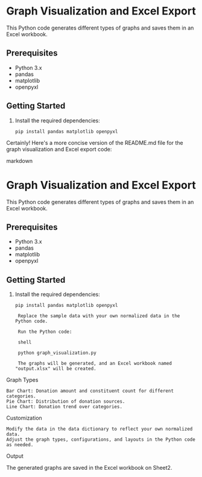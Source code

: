 # Graph Visualization and Excel Export

This Python code generates different types of graphs and saves them in an Excel workbook.

## Prerequisites

- Python 3.x
- pandas
- matplotlib
- openpyxl

## Getting Started

1. Install the required dependencies:

   ```shell
   pip install pandas matplotlib openpyxl
Certainly! Here's a more concise version of the README.md file for the graph visualization and Excel export code:

markdown

# Graph Visualization and Excel Export

This Python code generates different types of graphs and saves them in an Excel workbook.

## Prerequisites

- Python 3.x
- pandas
- matplotlib
- openpyxl

## Getting Started

1. Install the required dependencies:

   ```shell
   pip install pandas matplotlib openpyxl

    Replace the sample data with your own normalized data in the Python code.

    Run the Python code:

    shell

    python graph_visualization.py

    The graphs will be generated, and an Excel workbook named "output.xlsx" will be created.

Graph Types

    Bar Chart: Donation amount and constituent count for different categories.
    Pie Chart: Distribution of donation sources.
    Line Chart: Donation trend over categories.

Customization

    Modify the data in the data dictionary to reflect your own normalized data.
    Adjust the graph types, configurations, and layouts in the Python code as needed.

Output

The generated graphs are saved in the Excel workbook on Sheet2.
